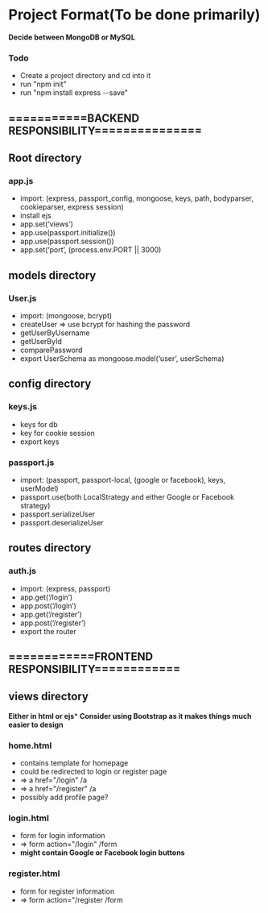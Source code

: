 # Project Format(To be done primarily)

**Decide between MongoDB or MySQL**

### Todo
* Create a project directory and cd into it
* run "npm init"
* run "npm install express --save"


## ===========BACKEND RESPONSIBILITY===============

## Root directory
### app.js
* import: (express, passport_config, mongoose, keys, path, bodyparser, cookieparser, express session)
* install ejs
* app.set(‘views’)
* app.use(passport.initialize())
* app.use(passport.session())
* app.set(‘port’, (process.env.PORT || 3000)

## models directory
### User.js
* import: (mongoose, bcrypt)
* createUser	=> use bcrypt for hashing the password
* getUserByUsername
* getUserById
* comparePassword
* export UserSchema as mongoose.model(‘user’, userSchema)

## config directory
### keys.js
* keys for db
* key for cookie session
* export keys
### passport.js
* import: (passport, passport-local, (google or facebook), keys, userModel)
* passport.use(both LocalStrategy and either Google or Facebook 	strategy)
* passport.serializeUser
* passport.deserializeUser

## routes directory
### auth.js
* import: (express, passport)
* app.get(‘/login’)
* app.post(‘/login’)
* app.get(‘/register’)
* app.post(‘/register’)
* export the router

## ============FRONTEND RESPONSIBILITY============

## views directory
**Either in html or ejs***
**Consider using Bootstrap as it makes things much easier to design**
### home.html
* contains template for homepage
* could be redirected to login or register page
*    => a href="/login" /a
*    => a href="/register" /a
* possibly add profile page?
### login.html
* form for login information
*   => form action="/login" /form
* **might contain Google or Facebook login buttons**
### register.html
* form for register information
*   => form action="/register /form
